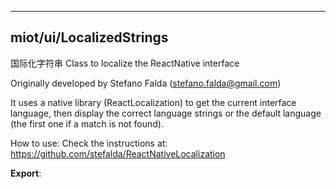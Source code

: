 <a name="module_miot/ui/LocalizedStrings"></a>

---

## miot/ui/LocalizedStrings
国际化字符串
Class to localize the ReactNative interface

Originally developed by Stefano Falda (stefano.falda@gmail.com)

It uses a native library (ReactLocalization) to get the current interface language,
then display the correct language strings or the default language (the first
one if a match is not found).

How to use:
Check the instructions at:
https://github.com/stefalda/ReactNativeLocalization

**Export**:   
